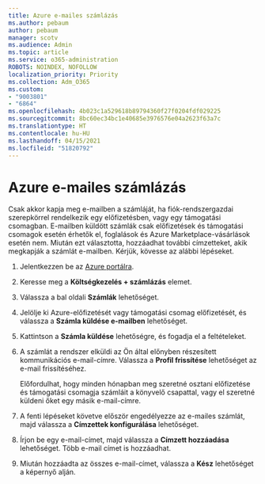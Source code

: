 ```yaml
---
title: Azure e-mailes számlázás
ms.author: pebaum
author: pebaum
manager: scotv
ms.audience: Admin
ms.topic: article
ms.service: o365-administration
ROBOTS: NOINDEX, NOFOLLOW
localization_priority: Priority
ms.collection: Adm_O365
ms.custom:
- "9003801"
- "6864"
ms.openlocfilehash: 4b023c1a529618b89794360f27f0204fdf029225
ms.sourcegitcommit: 8bc60ec34bc1e40685e3976576e04a2623f63a7c
ms.translationtype: HT
ms.contentlocale: hu-HU
ms.lasthandoff: 04/15/2021
ms.locfileid: "51820792"
---
```

# <a name="azure-email-invoicing"></a>Azure e-mailes számlázás

Csak akkor kapja meg e-mailben a számláját, ha fiók-rendszergazdai szerepkörrel rendelkezik egy előfizetésben, vagy egy támogatási csomagban. E-mailben küldött számlák csak előfizetések és támogatási csomagok esetén érhetők el, foglalások és Azure Marketplace-vásárlások esetén nem. Miután ezt választotta, hozzáadhat további címzetteket, akik megkapják a számlát e-mailben. Kérjük, kövesse az alábbi lépéseket.

1. Jelentkezzen be az [Azure portálra](https://portal.azure.com/).
2. Keresse meg a **Költségkezelés + számlázás** elemet.
3. Válassza a bal oldali **Számlák** lehetőséget.
4. Jelölje ki Azure-előfizetését vagy támogatási csomag előfizetését, és válassza a **Számla küldése e-mailben** lehetőséget.
5. Kattintson a **Számla küldése** lehetőségre, és fogadja el a feltételeket.
6. A számlát a rendszer elküldi az Ön által előnyben részesített kommunikációs e-mail-címre. Válassza a **Profil frissítése** lehetőséget az e-mail frissítéséhez.  

    Előfordulhat, hogy minden hónapban meg szeretné osztani előfizetése és támogatási csomagja számláit a könyvelő csapattal, vagy el szeretné küldeni őket egy másik e-mail-címre.  

7. A fenti lépéseket követve először engedélyezze az e-mailes számlát, majd válassza a **Címzettek konfigurálása** lehetőséget.
8. Írjon be egy e-mail-címet, majd válassza a **Címzett hozzáadása** lehetőséget. Több e-mail címet is hozzáadhat.
9. Miután hozzáadta az összes e-mail-címet, válassza a **Kész** lehetőséget a képernyő alján.
